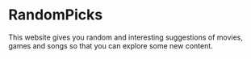 # RandomPicks
This website gives you random and interesting suggestions of movies, games and songs so that you can explore some new content.
